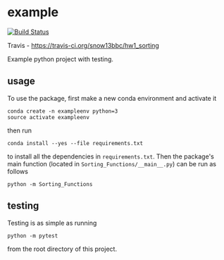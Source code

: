 # example

[![Build
Status](https://travis-ci.org/snow13bbc/hw1_sorting.svg?branch=master)](https://travis-ci.org/snow13bbc/hw1_sorting)

Travis - https://travis-ci.org/snow13bbc/hw1_sorting

Example python project with testing.

## usage

To use the package, first make a new conda environment and activate it

```
conda create -n exampleenv python=3
source activate exampleenv
```

then run

```
conda install --yes --file requirements.txt
```

to install all the dependencies in `requirements.txt`. Then the package's
main function (located in `Sorting_Functions/__main__.py`) can be run as follows

```
python -m Sorting_Functions
```

## testing

Testing is as simple as running

```
python -m pytest
```

from the root directory of this project.
